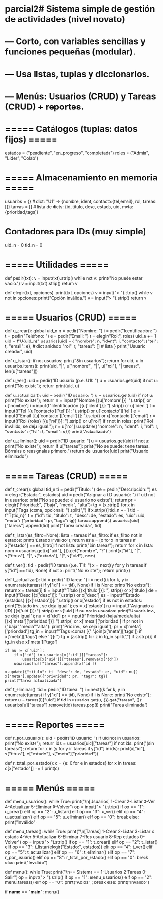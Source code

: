 # parcial2# Sistema simple de gestión de actividades (nivel novato)
# — Corto, con variables sencillas y funciones pequeñas (modular).
# — Usa listas, tuplas y diccionarios.
# — Menús: Usuarios (CRUD) y Tareas (CRUD) + reportes.

# ===== Catálogos (tuplas: datos fijos) =====
estados = ("pendiente", "en_progreso", "completada")
roles = ("Admin", "Lider", "Colab")

# ===== Almacenamiento en memoria =====
usuarios = {}   # dict: "U1" -> {nombre, ident, contacto:{tel,email}, rol, tareas:[]}
tareas = []     # lista de dicts: {id, titulo, desc, estado, uid, meta:{prioridad,tags}}

# Contadores para IDs (muy simple)
uid_n = 0
tid_n = 0

# ===== Utilidades =====
def pedir(txt):
    v = input(txt).strip()
    while not v:
        print("No puede estar vacío.")
        v = input(txt).strip()
    return v


def elegir(txt, opciones):
    print(txt, opciones)
    v = input("> ").strip()
    while v not in opciones:
        print("Opción inválida.")
        v = input("> ").strip()
    return v


# ===== Usuarios (CRUD) =====
def u_crear():
    global uid_n
    n = pedir("Nombre: ")
    i = pedir("Identificación: ")
    t = pedir("Teléfono: ")
    e = pedir("Email: ")
    r = elegir("Rol:", roles)
    uid_n += 1
    uid = f"U{uid_n}"
    usuarios[uid] = {
        "nombre": n,
        "ident": i,
        "contacto": {"tel": t, "email": e},   # dict anidado
        "rol": r,
        "tareas": []                              # lista
    }
    print("Usuario creado:", uid)


def u_listar():
    if not usuarios:
        print("Sin usuarios"); return
    for uid, u in usuarios.items():
        print(uid, "|", u["nombre"], "|", u["rol"], "| tareas:", len(u["tareas"]))


def u_ver():
    uid = pedir("ID usuario (p.e. U1): ")
    u = usuarios.get(uid)
    if not u:
        print("No existe"); return
    print(uid, u)


def u_actualizar():
    uid = pedir("ID usuario: ")
    u = usuarios.get(uid)
    if not u:
        print("No existe"); return
    n = input(f"Nombre [{u['nombre']}]: ").strip() or u['nombre']
    i = input(f"Identificación [{u['ident']}]: ").strip() or u['ident']
    t = input(f"Tel [{u['contacto']['tel']}]: ").strip() or u['contacto']['tel']
    e = input(f"Email [{u['contacto']['email']}]: ").strip() or u['contacto']['email']
    r = input(f"Rol {roles} [{u['rol']}]: ").strip() or u['rol']
    if r not in roles:
        print("Rol inválido, se deja igual."); r = u['rol']
    u.update({"nombre": n, "ident": i, "rol": r, "contacto": {"tel": t, "email": e}})
    print("Actualizado")


def u_eliminar():
    uid = pedir("ID usuario: ")
    u = usuarios.get(uid)
    if not u:
        print("No existe"); return
    if u["tareas"]:
        print("No se puede: tiene tareas. Bórralas o reasígnalas primero.")
        return
    del usuarios[uid]
    print("Usuario eliminado")


# ===== Tareas (CRUD) =====
def t_crear():
    global tid_n
    ti = pedir("Título: ")
    de = pedir("Descripción: ")
    es = elegir("Estado:", estados)
    uid = pedir("Asignar a (ID usuario): ")
    if uid not in usuarios:
        print("No se puede: el usuario no existe"); return
    pr = elegir("Prioridad:", ("baja", "media", "alta"))
    tg = [x.strip() for x in input("Tags (coma, opcional): ").split(",") if x.strip()]
    tid_n += 1
    tid = f"T{tid_n}"
    t = {"id": tid, "titulo": ti, "desc": de, "estado": es, "uid": uid,
         "meta": {"prioridad": pr, "tags": tg}}
    tareas.append(t)
    usuarios[uid]["tareas"].append(tid)
    print("Tarea creada:", tid)


def t_listar(es_filtro=None):
    lista = tareas
    if es_filtro:
        if es_filtro not in estados:
            print("Estado inválido"); return
        lista = [x for x in tareas if x["estado"] == es_filtro]
    if not lista:
        print("Sin tareas"); return
    for x in lista:
        nom = usuarios.get(x["uid"], {}).get("nombre", "?")
        print(x["id"], "|", x["titulo"], "|", x["estado"], "|", x["uid"], nom)


def t_ver():
    tid = pedir("ID tarea (p.e. T1): ")
    x = next((y for y in tareas if y["id"] == tid), None)
    if not x:
        print("No existe"); return
    print(x)


def t_actualizar():
    tid = pedir("ID tarea: ")
    i = next((k for k, y in enumerate(tareas) if y["id"] == tid), None)
    if i is None:
        print("No existe"); return
    x = tareas[i]
    ti = input(f"Título [{x['titulo']}]: ").strip() or x['titulo']
    de = input(f"Desc [{x['desc']}]: ").strip() or x['desc']
    es = input(f"Estado {estados} [{x['estado']}]: ").strip() or x['estado']
    if es not in estados:
        print("Estado inv., se deja igual"); es = x['estado']
    nu = input(f"Asignado a (ID) [{x['uid']}]: ").strip() or x['uid']
    if nu not in usuarios:
        print("Usuario inv., se deja igual"); nu = x['uid']
    pr = input(f"Prioridad (baja/media/alta) [{x['meta']['prioridad']}]: ").strip() or x['meta']['prioridad']
    if pr not in ("baja","media","alta"):
        print("Prio inv., se deja igual"); pr = x['meta']['prioridad']
    tg_in = input(f"Tags (coma) [{', '.join(x['meta']['tags']) if x['meta']['tags'] else ''}]: ")
    tg = [z.strip() for z in tg_in.split(",") if z.strip()] if tg_in else x['meta']['tags']

    if nu != x['uid']:
        if x['id'] in usuarios[x['uid']]["tareas"]:
            usuarios[x['uid']]["tareas"].remove(x['id'])
        usuarios[nu]["tareas"].append(x['id'])

    x.update({"titulo": ti, "desc": de, "estado": es, "uid": nu})
    x['meta'].update({"prioridad": pr, "tags": tg})
    print("Tarea actualizada")


def t_eliminar():
    tid = pedir("ID tarea: ")
    i = next((k for k, y in enumerate(tareas) if y["id"] == tid), None)
    if i is None:
        print("No existe"); return
    u = tareas[i]["uid"]
    if tid in usuarios.get(u, {}).get("tareas", []):
        usuarios[u]["tareas"].remove(tid)
    tareas.pop(i)
    print("Tarea eliminada")


# ===== Reportes =====
def r_por_usuario():
    uid = pedir("ID usuario: ")
    if uid not in usuarios:
        print("No existe"); return
    ids = usuarios[uid]["tareas"]
    if not ids:
        print("(sin tareas)"); return
    for x in (y for y in tareas if y["id"] in ids):
        print(x["id"], x["titulo"], x["estado"], x["meta"]["prioridad"])


def r_total_por_estado():
    c = {e: 0 for e in estados}
    for x in tareas:
        c[x["estado"]] += 1
    print(c)


# ===== Menús =====
def menu_usuarios():
    while True:
        print("\n[Usuarios] 1-Crear 2-Listar 3-Ver 4-Actualizar 5-Eliminar 0-Volver")
        op = input("> ").strip()
        if op == "1": u_crear()
        elif op == "2": u_listar()
        elif op == "3": u_ver()
        elif op == "4": u_actualizar()
        elif op == "5": u_eliminar()
        elif op == "0": break
        else: print("Inválido")


def menu_tareas():
    while True:
        print("\n[Tareas] 1-Crear 2-Listar 3-Listar x estado 4-Ver 5-Actualizar 6-Eliminar 7-Rep usuario 8-Rep estados 0-Volver")
        op = input("> ").strip()
        if op == "1": t_crear()
        elif op == "2": t_listar()
        elif op == "3": t_listar(elegir("Estado:", estados))
        elif op == "4": t_ver()
        elif op == "5": t_actualizar()
        elif op == "6": t_eliminar()
        elif op == "7": r_por_usuario()
        elif op == "8": r_total_por_estado()
        elif op == "0": break
        else: print("Inválido")


def menu():
    while True:
        print("\n== Sistema == 1-Usuarios 2-Tareas 0-Salir")
        op = input("> ").strip()
        if op == "1": menu_usuarios()
        elif op == "2": menu_tareas()
        elif op == "0": print("Adiós"); break
        else: print("Inválido")


if __name__ == "__main__":
    menu()
